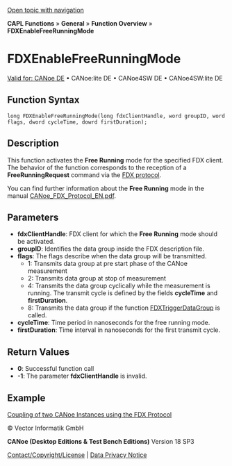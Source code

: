[Open topic with navigation](../../../../../CANoeDEFamily.htm#Topics/CAPLFunctions/Other/Functions/CAPLfunctionFDXEnableFreeRunningMode.md)

**CAPL Functions** » **General** » **Function Overview** » **FDXEnableFreeRunningMode**

# FDXEnableFreeRunningMode

[Valid for: CANoe DE](../../../Shared/FeatureAvailability.md) • CANoe:lite DE • CANoe4SW DE • CANoe4SW:lite DE

## Function Syntax

```plaintext
long FDXEnableFreeRunningMode(long fdxClientHandle, word groupID, word flags, dword cycleTime, dowrd firstDuration);
```

## Description

This function activates the **Free Running** mode for the specified FDX client. The behavior of the function corresponds to the reception of a **FreeRunningRequest** command via the [FDX protocol](../../../CANoeCANalyzer/Interfaces/FDXProtocol.md).

You can find further information about the **Free Running** mode in the manual [CANoe_FDX_Protocol_EN.pdf](javascript:startDemoLoader('CANoe_FDX_Protocol_EN.pdf')).

## Parameters

- **fdxClientHandle**: FDX client for which the **Free Running** mode should be activated.
- **groupID**: Identifies the data group inside the FDX description file.
- **flags**: The flags describe when the data group will be transmitted.
  - 1: Transmits data group at pre start phase of the CANoe measurement
  - 2: Transmits data group at stop of measurement
  - 4: Transmits the data group cyclically while the measurement is running. The transmit cycle is defined by the fields **cycleTime** and **firstDuration**.
  - 8: Transmits the data group if the function [FDXTriggerDataGroup](CAPLfunctionFDXTriggerDataGroup.md) is called.
- **cycleTime**: Time period in nanoseconds for the free running mode.
- **firstDuration**: Time interval in nanoseconds for the first transmit cycle.

## Return Values

- **0**: Successful function call
- **-1**: The parameter **fdxClientHandle** is invalid.

## Example

[Coupling of two CANoe Instances using the FDX Protocol](../../../CANoeCANalyzer/Interfaces/FDXProtocolCouplingCANoeInstances.md)

© Vector Informatik GmbH

**CANoe (Desktop Editions & Test Bench Editions)** Version 18 SP3

[Contact/Copyright/License](../../../Shared/ContactCopyrightLicense.md) | [Data Privacy Notice](https://www.vector.com/int/en/company/get-info/privacy-policy/)